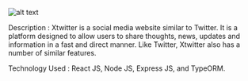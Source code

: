 ![alt text](https://github.com/AnggaNaa/Xtwitter/blob/Xtwitter/Threads-FE/src/assets/Xtwitter.png?raw=true)

Description :
Xtwitter is a social media website similar to Twitter. It is a platform designed to allow users to share thoughts, news, updates and information in a fast and direct manner. Like Twitter, Xtwitter also has a number of similar features.
 
Technology Used :
React JS, Node JS, Express JS, and TypeORM.

